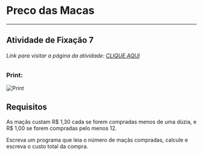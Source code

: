 # Preco das Macas  

---

## Atividade de Fixação 7  

###### Link para visitar a página da atividade: [CLIQUE AQUI](https://giunossauro.github.io/iFood_Lets-Code_Sala-842/)

### Print:

![Print]()

## Requisitos

As maçãs custam R$ 1,30 cada se forem compradas menos de uma dúzia, e R$ 1,00 se forem compradas pelo menos 12.  
 
Escreva um programa que leia o número de maçãs compradas, calcule e escreva o custo total da compra.  
